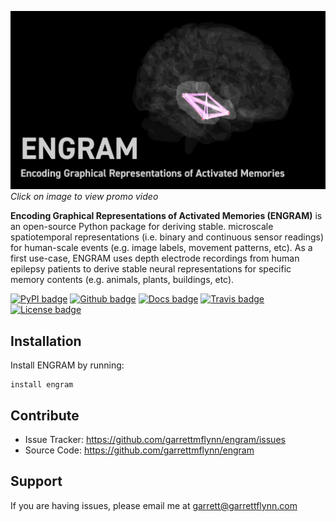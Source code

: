 [![Promo video](docs/source/images/EngramPromo.png)](https://youtu.be/axIlS-cYoX4)
*Click on image to view promo video*

**Encoding Graphical Representations of Activated Memories (ENGRAM)**
is an open-source Python package for deriving stable. microscale spatiotemporal representations (i.e. binary and continuous sensor readings) for human-scale events (e.g. image labels, movement patterns, etc). As a first use-case, ENGRAM uses depth electrode recordings from human epilepsy patients to derive stable neural representations for specific memory contents (e.g. animals, plants, buildings, etc).

[![PyPI badge](https://img.shields.io/pypi/v/engram.svg?logo=python&logoColor=white)](https://pypi.org/project/engram/)
[![Github badge](https://img.shields.io/badge/github-source_code-blue.svg?logo=github&logoColor=white)](https://github.com/garrettmflynn/engram)
[![Docs badge](https://img.shields.io/readthedocs/engram/latest.svg?logo=read-the-docs&logoColor=white)](https://readthedocs.org/projects/engram)
[![Travis badge](https://img.shields.io/travis/com/garrettmflynn/engram/master.svg?logo=travis-ci&logoColor=white)](https://travis-ci.com/github/GarrettMFlynn/ENGRAM)
[![License badge](https://img.shields.io/badge/License-GPLv3-blue.svg)](https://www.gnu.org/licenses/gpl-3.0)

## Installation

Install ENGRAM by running:

    install engram

## Contribute

* Issue Tracker: https://github.com/garrettmflynn/engram/issues
* Source Code: https://github.com/garrettmflynn/engram

## Support

If you are having issues, please email me at garrett@garrettflynn.com